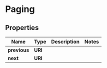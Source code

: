 

# Paging


## Properties

Name | Type | Description | Notes
------------ | ------------- | ------------- | -------------
**previous** | **URI** |  | 
**next** | **URI** |  | 



